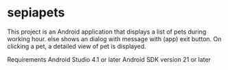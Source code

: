 # sepiapets
This project is an Android application that displays a list of pets during working hour. else shows an dialog with message with (app) exit button. On clicking a pet, a detailed view of pet is displayed.

Requirements Android Studio 4.1 or later Android SDK version 21 or later
